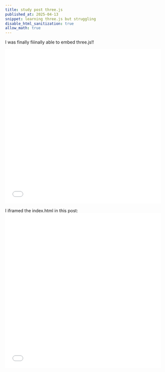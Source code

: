 ```yaml
---
title: study post three.js
published_at: 2025-04-13
snippet: learning three.js but struggling
disable_html_sanitization: true
allow_math: true
---
```


I was finally fiiinally able to embed three.js!! 
<iframe src="/three-demo/index.html" width="100%" height="500" style="border: none;"></iframe>

I iframed the index.html in this post:
<code> <iframe src="/three-demo/index.html" width="100%" height="500" style="border: none;"></iframe> </code>